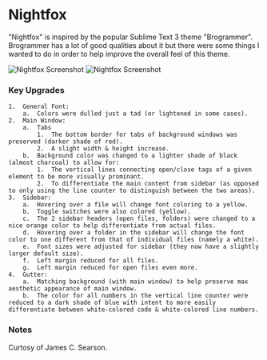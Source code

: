 # Nightfox

"Nightfox" is inspired by the popular Sublime Text 3 theme "Brogrammer".  Brogrammer has a lot of good qualities about it but there were some things I wanted to do in order to help improve the overall feel of this theme.

![Nightfox Screenshot](http://i.imgur.com/W8WvBfP.png)
![Nightfox Screenshot](http://i.imgur.com/YGnktuG.png)

### Key Upgrades

	1.  General Font:
		a.  Colors were dulled just a tad (or lightened in some cases).
	2.  Main Window:
		a.  Tabs
			1.  The bottom border for tabs of background windows was preserved (darker shade of red).
			2.  A slight width & height increase.
		b.  Background color was changed to a lighter shade of black (almost charcoal) to allow for:
			1.  The vertical lines connecting open/close tags of a given element to be more visually prominant.
			2.  To differentiate the main content from sidebar (as opposed to only using the line counter to distinguish between the two areas).
	3.  Sidebar:
		a.  Hovering over a file will change font coloring to a yellow.
		b.  Toggle switches were also colored (yellow).
		c.  The 2 sidebar headers (open files, folders) were changed to a nice orange color to help differentiate from actual files.
		d.  Hovering over a folder in the sidebar will change the font color to one different from that of individual files (namely a white).
		e.  Font sizes were adjusted for sidebar (they now have a slightly larger default size).
		f.  Left margin reduced for all files.
		g.  Left margin reduced for open files even more.
	4.  Gutter:
		a.  Matching background (with main window) to help preserve max aesthetic appearance of main window.
		b.  The color for all numbers in the vertical line counter were reduced to a dark shade of blue with intent to more easily differentiate between white-colored code & white-colored line numbers.

### Notes

Curtosy of James C. Searson.